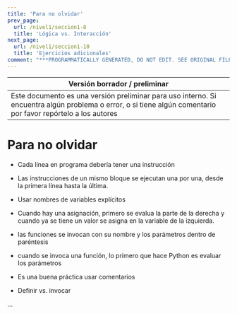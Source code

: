 ```yaml
---
title: 'Para no olvidar'
prev_page:
  url: /nivel1/seccion1-8
  title: 'Lógica vs. Interacción'
next_page:
  url: /nivel1/seccion1-10
  title: 'Ejercicios adicionales'
comment: "***PROGRAMMATICALLY GENERATED, DO NOT EDIT. SEE ORIGINAL FILES IN /content***"
---
```

Versión borrador / preliminar |
-------------------|
Este documento es una versión preliminar para uso interno. Si encuentra algún problema o error, o si tiene algún comentario por favor repórtelo a los autores|


# Para no olvidar


* Cada línea en programa debería tener una instrucción
* Las instrucciones de un mismo bloque se ejecutan una por una, desde la primera línea hasta la última.

* Usar nombres de variables explícitos

* Cuando hay una asignación, primero se evalua la parte de la derecha y cuando ya se tiene un valor se asigna en la variable de la izquierda.

* las funciones se invocan con su nombre y los parámetros dentro de paréntesis

* cuando se invoca una función, lo primero que hace Python es evaluar los parámetros

* Es una buena práctica usar comentarios


* Definir vs. invocar




...